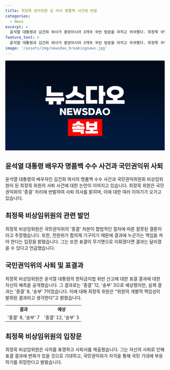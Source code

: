 ```yaml
---
title: 최정묵 권익위원 김 여사 명품백 사건에 반발
categories:
  - News
excerpt: >
  윤석열 대통령과 김건희 여사가 중앙아시아 3개국 국빈 방문을 마치고 귀국했다. 최정묵 국민권익위원회 비상임위원은 권익위의 명품백 수수 사건 처리에 반발하여 사퇴서를 제출했다. 그는 권익위의 처리를 비판하며 사퇴 이유를 설명했고, 무기명 투표를 제안했으나 거부당했다고 주장했다. 또한, 야당 추천 몫과 여당 추천 몫으로 구성된 전원위 구성원들 사이의 갈등을 언급했다. 최 위원은 사퇴를 통해 국민 기대에 부응하길 희망했고, 윤 대통령이 사퇴를 수락하면 처리될 것이라고 밝혔다.
feature_text: >
  윤석열 대통령과 김건희 여사가 중앙아시아 3개국 국빈 방문을 마치고 귀국했다. 최정묵 국민권익위원회 비상임위원은 권익위의 명품백 수수 사건 처리에 반발하여 사퇴서를 제출했다. 그는 권익위의 처리를 비판하며 사퇴 이유를 설명했고, 무기명 투표를 제안했으나 거부당했다고 주장했다. 또한, 야당 추천 몫과 여당 추천 몫으로 구성된 전원위 구성원들 사이의 갈등을 언급했다. 최 위원은 사퇴를 통해 국민 기대에 부응하길 희망했고, 윤 대통령이 사퇴를 수락하면 처리될 것이라고 밝혔다.
image: '/assets/img/newsdao_breakingnews.jpg'
---
```


<p><img src="/assets/img/newsdao_breakingnews.jpg" alt="pcversion 속보" /></p>

<h2 data-ke-size="size26">윤석열 대통령 배우자 명품백 수수 사건과 국민권익위 사퇴</h2>

<p data-ke-size="size16">윤석열 대통령의 배우자인 김건희 여사의 명품백 수수 사건과 국민권익위원회 비상임위원이 된 최정묵 위원의 사퇴 사건에 대한 논란이 이어지고 있습니다. 최정묵 위원은 국민권익위의 '종결' 처리에 반발하여 사퇴 의사를 밝히며, 이에 대한 여러 이야기가 오가고 있습니다.</p>

<h2 data-ke-size="size24">최정묵 비상임위원의 관련 발언</h2>

<p data-ke-size="size16">최정묵 비상임위원은 국민권익위의 '종결' 처분이 합법적인 절차에 따른 잘못된 결론이라고 주장했습니다. 또한, 전원위가 합의제 기구이기 때문에 결과에 누군가는 책임을 져야 한다는 입장을 밝혔습니다. 그는 또한 표결이 무기명으로 이뤄졌다면 결과는 달라졌을 수 있다고 언급했습니다.</p>

<h2 data-ke-size="size24">국민권익위의 사퇴 및 표결과</h2>

<p data-ke-size="size16">최정묵 비상임위원은 윤석열 대통령의 청탁금지법 위반 신고에 대한 표결 결과에 대한 자신의 예측을 공개했습니다. 그 결과로는 '종결' 12, '송부' 3으로 예상했지만, 실제 결과는 '종결' 8, '송부' 7이었습니다. 이에 대해 최정묵 위원은 "위원의 개별적 책임성이 발휘된 결과라고 생각한다"고 밝혔습니다.</p>

<table>
    <tr>
        <td style="text-align: center; height: 17px;"><b>결과</b></td>
        <td style="text-align: center; height: 17px;"><b>예상</b></td>
    </tr>
    <tr>
        <td style="text-align: center; height: 17px;">'종결' 8, '송부' 7</td>
        <td style="text-align: center; height: 17px;">'종결' 12, '송부' 3</td>
    </tr>
</table>

<h2 data-ke-size="size24">최정묵 비상임위원의 입장문</h2>

<p data-ke-size="size16">최정묵 비상임위원은 사의를 표명하고 사퇴서를 제출했습니다. 그는 자신의 사퇴로 인해 표결 결과에 변화가 있을 것으로 기대하고, 국민권익위가 자각을 통해 국민 기대에 부응하기를 희망한다고 밝혔습니다.</p>

